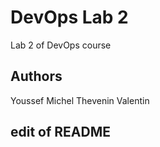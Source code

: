 # DevOps Lab 2

Lab 2 of DevOps course

## Authors

Youssef Michel
Thevenin Valentin

## edit of README

